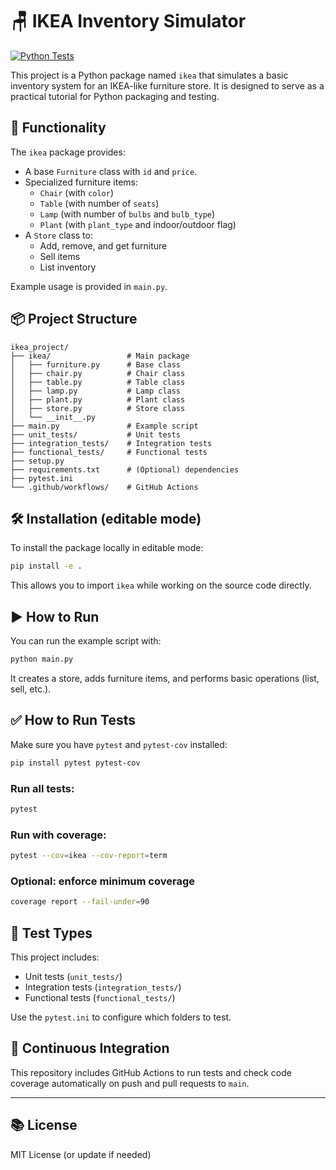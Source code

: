 # 🪑 IKEA Inventory Simulator

[![Python Tests](https://github.com/fmrico/python_testing_tutorial/actions/workflows/python-tests.yml/badge.svg)](https://github.com/fmrico/python_testing_tutorial/actions/workflows/python-tests.yml)

This project is a Python package named `ikea` that simulates a basic inventory system for an IKEA-like furniture store. It is designed to serve as a practical tutorial for Python packaging and testing.

## 🚀 Functionality

The `ikea` package provides:

- A base `Furniture` class with `id` and `price`.
- Specialized furniture items:
  - `Chair` (with `color`)
  - `Table` (with number of `seats`)
  - `Lamp` (with number of `bulbs` and `bulb_type`)
  - `Plant` (with `plant_type` and indoor/outdoor flag)
- A `Store` class to:
  - Add, remove, and get furniture
  - Sell items
  - List inventory

Example usage is provided in `main.py`.

## 📦 Project Structure

```
ikea_project/
├── ikea/                 # Main package
│   ├── furniture.py      # Base class
│   ├── chair.py          # Chair class
│   ├── table.py          # Table class
│   ├── lamp.py           # Lamp class
│   ├── plant.py          # Plant class
│   ├── store.py          # Store class
│   └── __init__.py
├── main.py               # Example script
├── unit_tests/           # Unit tests
├── integration_tests/    # Integration tests
├── functional_tests/     # Functional tests
├── setup.py
├── requirements.txt      # (Optional) dependencies
├── pytest.ini
└── .github/workflows/    # GitHub Actions
```

## 🛠 Installation (editable mode)

To install the package locally in editable mode:

```bash
pip install -e .
```

This allows you to import `ikea` while working on the source code directly.

## ▶️ How to Run

You can run the example script with:

```bash
python main.py
```

It creates a store, adds furniture items, and performs basic operations (list, sell, etc.).

## ✅ How to Run Tests

Make sure you have `pytest` and `pytest-cov` installed:

```bash
pip install pytest pytest-cov
```

### Run all tests:

```bash
pytest
```

### Run with coverage:

```bash
pytest --cov=ikea --cov-report=term
```

### Optional: enforce minimum coverage

```bash
coverage report --fail-under=90
```

## 🧪 Test Types

This project includes:

- Unit tests (`unit_tests/`)
- Integration tests (`integration_tests/`)
- Functional tests (`functional_tests/`)

Use the `pytest.ini` to configure which folders to test.

## 🤖 Continuous Integration

This repository includes GitHub Actions to run tests and check code coverage automatically on push and pull requests to `main`.

---

## 📚 License

MIT License (or update if needed)
